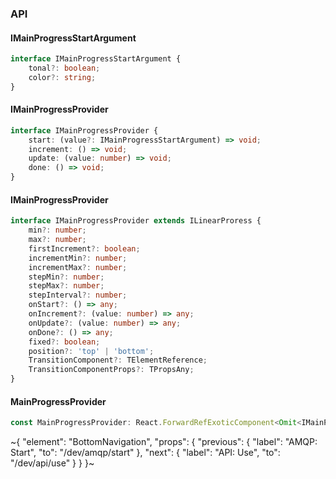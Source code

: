 

### API

#### IMainProgressStartArgument

```ts
interface IMainProgressStartArgument {
    tonal?: boolean;
    color?: string;
}
```

#### IMainProgressProvider

```ts
interface IMainProgressProvider {
    start: (value?: IMainProgressStartArgument) => void;
    increment: () => void;
    update: (value: number) => void;
    done: () => void;
}
```

#### IMainProgressProvider

```ts
interface IMainProgressProvider extends ILinearProress {
    min?: number;
    max?: number;
    firstIncrement?: boolean;
    incrementMin?: number;
    incrementMax?: number;
    stepMin?: number;
    stepMax?: number;
    stepInterval?: number;
    onStart?: () => any;
    onIncrement?: (value: number) => any;
    onUpdate?: (value: number) => any;
    onDone?: () => any;
    fixed?: boolean;
    position?: 'top' | 'bottom';
    TransitionComponent?: TElementReference;
    TransitionComponentProps?: TPropsAny;
}
```

#### MainProgressProvider

```ts
const MainProgressProvider: React.ForwardRefExoticComponent<Omit<IMainProgressProvider, "ref"> & React.RefAttributes<unknown>>;
```

~{
  "element": "BottomNavigation",
  "props": {
    "previous": {
      "label": "AMQP: Start",
      "to": "/dev/amqp/start"
    },
    "next": {
      "label": "API: Use",
      "to": "/dev/api/use"
    }
  }
}~
